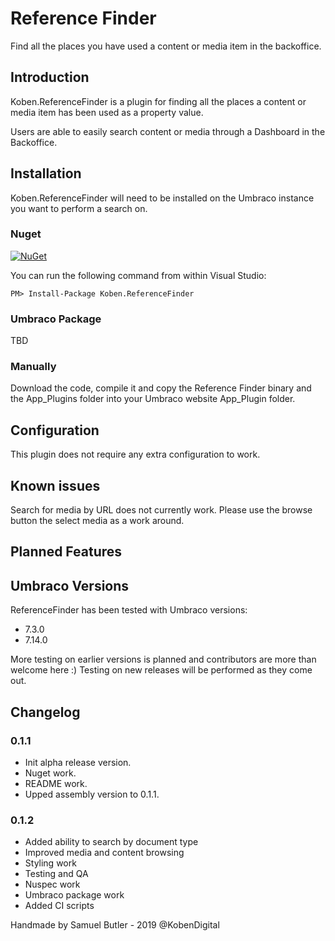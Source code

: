 # Reference Finder
Find all the places you have used a content or media item in the backoffice.

## Introduction
Koben.ReferenceFinder is a plugin for finding all the places a content or media item has been used as a property value.

Users are able to easily search content or media through a Dashboard in the Backoffice.

## Installation

Koben.ReferenceFinder will need to be installed on the Umbraco instance you want to perform a search on.

### Nuget
[![NuGet](https://buildstats.info/nuget/Koben.ReferenceFinder)](https://www.nuget.org/packages/Koben.ReferenceFinder/)

You can run the following command from within Visual Studio:

    PM> Install-Package Koben.ReferenceFinder

### Umbraco Package
TBD

### Manually
Download the code, compile it and copy the Reference Finder binary and the App_Plugins folder into your Umbraco website App_Plugin folder.

## Configuration
This plugin does not require any extra configuration to work.

## Known issues
Search for media by URL does not currently work. Please use the browse button the select media as a work around.

## Planned Features


## Umbraco Versions
ReferenceFinder has been tested with Umbraco versions:
- 7.3.0
- 7.14.0

More testing on earlier versions is planned and contributors are more than welcome here :)
Testing on new releases will be performed as they come out.

## Changelog
### 0.1.1
- Init alpha release version.
- Nuget work.
- README work.
- Upped assembly version to 0.1.1.

### 0.1.2
- Added ability to search by document type
- Improved media and content browsing
- Styling work
- Testing and QA
- Nuspec work
- Umbraco package work
- Added CI scripts 

Handmade by Samuel Butler - 2019 @KobenDigital
